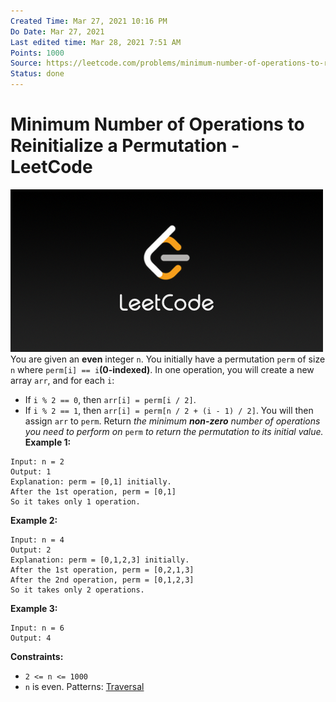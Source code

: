 ```yaml
---
Created Time: Mar 27, 2021 10:16 PM
Do Date: Mar 27, 2021
Last edited time: Mar 28, 2021 7:51 AM
Points: 1000
Source: https://leetcode.com/problems/minimum-number-of-operations-to-reinitialize-a-permutation/
Status: done
---
```


# Minimum Number of Operations to Reinitialize a Permutation - LeetCode

![LeetCode_Sharing.png](Minimum%20Number%20of%20Operations%20to%20Reinitialize%20a%20Per%20380074e5e5ac4fa1926d23f220128f1a/LeetCode_Sharing.png)
You are given an **even** integer `n`​​​​​​. You initially have a permutation `perm` of size `n`​​ where `perm[i] == i`​ **(0-indexed)**​​​​.
In one operation, you will create a new array `arr`, and for each `i`:
- If `i % 2 == 0`, then `arr[i] = perm[i / 2]`.
- If `i % 2 == 1`, then `arr[i] = perm[n / 2 + (i - 1) / 2]`.
You will then assign `arr`​​​​ to `perm`.
Return *the minimum **non-zero** number of operations you need to perform on* `perm` *to return the permutation to its initial value.*
**Example 1:**
```
Input: n = 2
Output: 1
Explanation: perm = [0,1] initially.
After the 1st operation, perm = [0,1]
So it takes only 1 operation.
```
**Example 2:**
```
Input: n = 4
Output: 2
Explanation: perm = [0,1,2,3] initially.
After the 1st operation, perm = [0,2,1,3]
After the 2nd operation, perm = [0,1,2,3]
So it takes only 2 operations.
```
**Example 3:**
```
Input: n = 6
Output: 4
```
**Constraints:**
- `2 <= n <= 1000`
- `n`​​​​​​ is even.
Patterns: [Traversal](Traversal.md)
